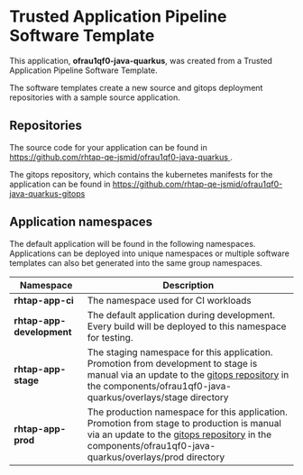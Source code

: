 # Trusted Application Pipeline Software Template

This application, **ofrau1qf0-java-quarkus**, was created from a Trusted Application Pipeline Software Template.

The software templates create a new source and gitops deployment repositories with a sample source application. 

## Repositories

The source code for your application can be found in [https://github.com/rhtap-qe-jsmid/ofrau1qf0-java-quarkus ](https://github.com/rhtap-qe-jsmid/ofrau1qf0-java-quarkus ).
 
The gitops repository, which contains the kubernetes manifests for the application can be found in 
[https://github.com/rhtap-qe-jsmid/ofrau1qf0-java-quarkus-gitops ](https://github.com/rhtap-qe-jsmid/ofrau1qf0-java-quarkus-gitops ) 

## Application namespaces 

The default application will be found in the following namespaces. Applications can be deployed into unique namespaces or multiple software templates can also bet generated into the same group namespaces.  

|  Namespace   |  Description   |  
| -------- | -------- |
| **rhtap-app-ci** | The namespace used for CI workloads |
| **rhtap-app-development** | The default application during development. Every build will be deployed to this namespace for testing. |
| **rhtap-app-stage** | The staging namespace for this application. Promotion from development to stage is manual via an update to the [gitops repository](https://github.com/rhtap-qe-jsmid/ofrau1qf0-java-quarkus-gitops ) in the components/ofrau1qf0-java-quarkus/overlays/stage directory |
| **rhtap-app-prod** | The production namespace for this application. Promotion from stage to production is manual via an update to the [gitops repository](https://github.com/rhtap-qe-jsmid/ofrau1qf0-java-quarkus-gitops ) in the components/ofrau1qf0-java-quarkus/overlays/prod directory |